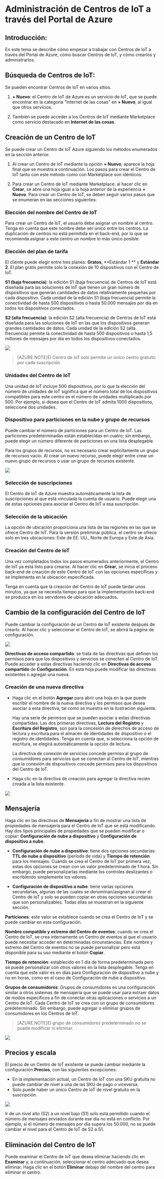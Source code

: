 <properties
 pageTitle="Administración de Centros de IoT a través del Portal de Azure | Microsoft Azure"
 description="Información general sobre cómo crear y administrar los Centros de IoT de Azure a través del Portal de Azure"
 services="iot-hub"
 documentationCenter=".net"
 authors="nasing"
 manager="timlt"
 editor=""/>

<tags
 ms.service="azure-iot"
 ms.devlang="na"
 ms.topic="article"
 ms.tgt_pltfrm="na"
 ms.workload="tbd"
 ms.date="09/29/2015"
 ms.author="nasing"/>

# Administración de Centros de IoT a través del Portal de Azure

## Introducción:

En este tema se describe cómo empezar a trabajar con Centros de IoT a través del Portal de Azure, cómo buscar Centros de IoT, y cómo crearlos y administrarlos.

## Búsqueda de Centros de IoT:

Se pueden encontrar Centros de IoT en varios sitios.

1. **+ Nuevo**: el Centro de IoT de Azure es un servicio de IoT, que se puede encontrar en la categoría "Internet de las cosas" en **+ Nuevo**, al igual que otros servicios.

2. También se puede acceder a los Centros de IoT mediante Marketplace como servicio destacado en **Internet de las cosas**.

## Creación de un Centro de IoT

Se puede crear un Centro de IoT Azure siguiendo los métodos enumerados en la sección anterior.

1. Al crear un Centro de IoT mediante la opción **+ Nuevo**, aparece la hoja final que se muestra a continuación. Los pasos para crear el Centro de IoT tanto con este método como con Marketplace son idénticos.

2. Para crear un Centro de IoT mediante Marketplace: al hacer clic en **Crear**, se abre una hoja igual a la hoja anterior de la experiencia **+ Nuevo**. Para crear un Centro de IoT, se deben seguir varios pasos que se enumeran en las secciones siguientes:

### Elección del nombre del Centro de IoT

Para crear un Centro de IoT, el usuario debe asignar un nombre al centro. Tenga en cuenta que este nombre debe ser único entre los centros. La duplicación de centros no está permitida en el back-end, por lo que se recomienda asignar a este centro un nombre lo más único posible.

### Elección del plan de tarifa 

El cliente puede elegir entre tres planes: **Gratos**, **Estándar 1 ** y **Estándar 2**. El plan gratis permite solo la conexión de 10 dispositivos con el Centro de IoT.

**S1 (baja frecuencia)**: la edición S1 (baja frecuencia) de Centros de IoT está diseñada para las soluciones de IoT que tienen un gran número de dispositivos que generan cantidades de datos relativamente pequeñas por cada dispositivo. Cada unidad de la edición S1 (baja frecuencia) permite la conectividad de hasta 500 dispositivos o hasta 50.000 mensajes por día en todos los dispositivos conectados.

**S2 (alta frecuencia)**: la edición S2 (alta frecuencia) de Centros de IoT está diseñada para las soluciones de IoT en las que los dispositivos generan grandes cantidades de datos. Cada unidad de la edición S2 (alta frecuencia) permite la conectividad de hasta 500 dispositivos o hasta 1,5 millones de mensajes por día en todos los dispositivos conectados.
 
![][4]

> [AZURE.NOTE]El Centro de IoT solo permite un único centro gratuito por cada suscripción.

### Unidades del Centro de IoT 

Una unidad de IoT incluye 500 dispositivos, por lo que la elección del número de unidades de IoT significa que el número total de los dispositivos compatibles para este centro es el número de unidades multiplicado por 500. Por ejemplo, si desea que el Centro de IoT admita 1000 dispositivos, seleccione dos unidades.

### Dispositivo para particiones en la nube y grupo de recursos 

Puede cambiar el número de particiones para un Centro de IoT. Las particiones predeterminadas están establecidas en cuatro; sin embargo, puede elegir un número diferente de particiones en una lista desplegable.

Para los grupos de recursos, no es necesario crear explícitamente un grupo de recursos vacío. Al crear un nuevo recurso, puede elegir entre crear un nuevo grupo de recursos o usar un grupo de recursos existente.

![][5]

### Selección de suscripciones 

El Centro de IoT de Azure muestra automáticamente la lista de suscripciones al que está vinculada la cuenta de usuario. Puede elegir una de estas opciones para asociar el Centro de IoT a esa suscripción.

### Selección de la ubicación

La opción de ubicación proporciona una lista de las regiones en las que se ofrece Centro de IoT. Para la versión preliminar pública, el centro se ofrece solo en tres ubicaciones: Este de EE. UU., Norte de Europa y Este de Asia.

### Creación del Centro de IoT

Una vez completados todos los pasos enumerados anteriormente, el Centro de IoT ya está listo para crearse. Al hacer clic en **Crear**, se inicia el proceso back-end de creación de este Centro de IoT con las opciones específicas y se implementa en la ubicación especificada.

Tenga en cuenta que la creación del Centro de IoT puede tardar unos minutos, ya que se necesita tiempo para que la implementación back-end se produzca en los servidores de ubicación adecuados.

## Cambio de la configuración del Centro de IoT

Puede cambiar la configuración de un Centro de IoT existente después de crearlo. Al hacer clic y seleccionar el Centro de IoT, se abrirá la página de configuración.

![][8]

**Directivas de acceso compartido**: se trata de las directivas que definen los permisos para que los dispositivos y servicios se conecten al Centro de IoT. Puede acceder a estas directivas haciendo clic en **Directivas de acceso compartido** de **Configuración**. En esta hoja puede modificar las directivas existentes o agregar una nueva.

### Creación de una nueva directiva
 
- Haga clic en el botón **Agregar** para abrir una hoja en la que puede escribir el nombre de la nueva directiva y los permisos que desea asociar a esta directiva, tal como se muestra en la ilustración siguiente.
 
	Hay una serie de permisos que se pueden asociar a estas directivas compartidas. Las dos primeras directivas, **Lectura del Registro** y **Escritura del Registro**, son para la concesión de derechos de acceso de lectura y escritura para el almacén de identidades de dispositivo o el registro de identidades. Tenga en cuenta que, si selecciona la opción de escritura, se elegirá automáticamente la opción de lectura.

 	La directiva de conexión de servicios concede permiso al grupo de consumidores para servicios que se conectan al Centro de IoT, mientras que la conexión de dispositivos concede permisos para los dispositivos del Centro de IoT.
     
- Haga clic en la directiva de creación para agregar la directiva recién creada a la lista existente.

![][10]

## Mensajería 

Haga clic en las directivas de **Mensajería** a fin de mostrar una lista de propiedades de mensajería para el Centro de IoT que se está modificando. Hay dos tipos principales de propiedades que se pueden modificar o copiar: **Configuración de nube a dispositivo** y **Configuración de dispositivo a nube**.

- **Configuración de nube a dispositivo**: tiene dos opciones secundarias: **TTL de nube a dispositivo** (período de vida) y **Tiempo de retención** para los mensajes. Cuando se crea el Centro de IoT por primera vez, estas dos opciones se crean con un valor predeterminado de 1 hora. Sin embargo, puede personalizarlas mediante los controles deslizantes o escribiendo simplemente los valores.
 
- **Configuración de dispositivo a nube**: tiene varias opciones secundarias, algunas de las cuales se denominan/asignan al crear el Centro de IoT y solo se pueden copiar en otras opciones secundarias que son personalizables. Todas ellas se muestran en la siguiente sección.

**Particiones**: este valor se establece cuando se crea el Centro de IoT y se puede cambiar en esta configuración.

**Nombre compatible y extremo del Centro de eventos**: cuando se crea el Centro de IoT, se crea internamente un Centro de eventos al que el usuario puede necesitar acceder en determinadas circunstancias. Este nombre y extremo del Centro de eventos no se puede personalizar pero está disponible para su uso mediante el botón **Copiar**.

**Tiempo de retención**: establecido en 1 día de forma predeterminada pero se puede personalizar con otros valores en la lista desplegable. Tenga en cuenta que este valor es en días para Configuración de dispositivo a nube y no en horas, como en el caso de Configuración de nube a dispositivo.

**Grupos de consumidores**: Grupos de consumidores es una configuración similar a otros sistemas de mensajería que se puede usar para extraer datos de modos específicos a fin de conectar otras aplicaciones o servicios a un Centro de IoT. Cada Centro de IoT se crea con un grupo de consumidores predeterminado. Sin embargo, puede agregar o eliminar grupos de consumidores en los Centros de IoT.

> [AZURE.NOTE]El grupo de consumidores predeterminado no se puede modificar ni eliminar.

![][11]

## Precios y escala

El precio de un Centro de IoT existente se puede cambiar mediante la configuración **Precios**, con las siguientes excepciones:

- En la implementación actual, un Centro de IoT con una SKU gratuita no puede cambiar de nivel a una de las SKU de pago o viceversa.
- Solo puede haber un único Centro de IoT de nivel gratuito en la suscripción.

![][12]

Ir de un nivel alto (S2) a un nivel bajo (S1) solo está permitido cuando el número de mensajes enviados durante ese día no está en conflicto. Por ejemplo, si el número de mensajes por día supera los 50.000, no se puede cambiar el nivel para el Centro de IoT de S2 a S1.

## Eliminación del Centro de IoT

Puede examinar el Centro de IoT que desea eliminar haciendo clic en **Examinar** y, a continuación, seleccionar el centro adecuado que desea eliminar. Haga clic en el botón **Eliminar** debajo del nombre del centro para eliminar el centro.

  
  [4]: ./media/iot-hub-manage-through-portal/create-iothub.png
  [5]: ./media/iot-hub-manage-through-portal/location1.png
  [8]: ./media/iot-hub-manage-through-portal/portal-settings.png
  [10]: ./media/iot-hub-manage-through-portal/shared-access-policies.png
  [11]: ./media/iot-hub-manage-through-portal/messaging-settings.png
  [12]: ./media/iot-hub-manage-through-portal/pricing-error.png

<!---HONumber=Oct15_HO1-->